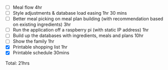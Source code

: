 - [ ] Meal flow 4hr
- [ ] Style adjustments & database load easing 1hr 30 mins
- [ ] Better meal picking on meal plan building (with recommendation based on existing ingredients) 3hr
- [ ] Run the application off a raspberry pi (with static IP address) 1hr
- [ ] Build up the databases with ingredients, meals and plans 10hr
- [ ] Show the family 1hr
- [X] Printable shopping list 1hr
- [X] Printable schedule 30mins

Total: 21hrs
